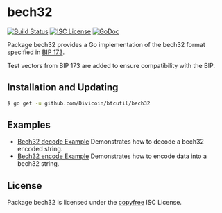 bech32
==========

[![Build Status](http://img.shields.io/travis/Divicoin/btcutil.svg)](https://travis-ci.org/Divicoin/btcutil)
[![ISC License](http://img.shields.io/badge/license-ISC-blue.svg)](http://copyfree.org)
[![GoDoc](https://godoc.org/github.com/Divicoin/btcutil/bech32?status.png)](http://godoc.org/github.com/Divicoin/btcutil/bech32)

Package bech32 provides a Go implementation of the bech32 format specified in
[BIP 173](https://github.com/bitcoin/bips/blob/master/bip-0173.mediawiki).

Test vectors from BIP 173 are added to ensure compatibility with the BIP.

## Installation and Updating

```bash
$ go get -u github.com/Divicoin/btcutil/bech32
```

## Examples

* [Bech32 decode Example](http://godoc.org/github.com/Divicoin/btcutil/bech32#example-Bech32Decode)
  Demonstrates how to decode a bech32 encoded string.
* [Bech32 encode Example](http://godoc.org/github.com/Divicoin/btcutil/bech32#example-BechEncode)
  Demonstrates how to encode data into a bech32 string.

## License

Package bech32 is licensed under the [copyfree](http://copyfree.org) ISC
License.
